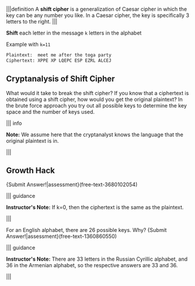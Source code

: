 |||definition
A **shift cipher** is a generalization of Caesar cipher in which the key can be any number you like. In a Caesar cipher, the key is specifically 3 letters to the right.
|||


**Shift** each letter in the message `k` letters in the alphabet

Example with `k=11`

```bash
Plaintext:  meet me after the toga party
Ciphertext: XPPE XP LQEPC ESP EZRL ALCEJ
```

## Cryptanalysis of Shift Cipher
What would it take to break the shift cipher? If you know that a ciphertext is obtained using a shift cipher, how would you get the original plaintext? In the brute force approach you try out all possible keys to determine the key space and the number of keys used. 

||| info

**Note:** We assume here that the cryptanalyst knows the language that the original plaintext is in. 

|||


## Growth Hack 
{Submit Answer!|assessment}(free-text-3680102054)

||| guidance

**Instructor's Note:** If k=0, then the ciphertext is the same as the plaintext.

|||

For an English alphabet, there are 26 possible keys. Why?
{Submit Answer!|assessment}(free-text-1360860550)

||| guidance

**Instructor's Note:** There are 33 letters in the Russian Cyrillic alphabet, and 36 in the Armenian alphabet, so the respective answers are 33 and 36.

|||

